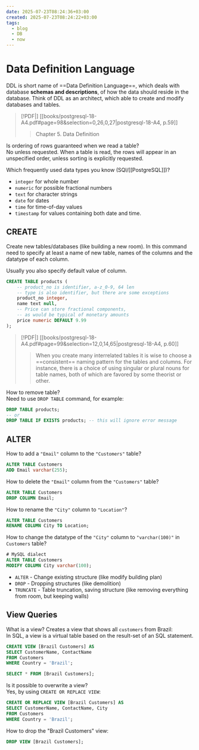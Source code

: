 ```yaml
---
date: 2025-07-23T08:24:36+03:00
created: 2025-07-23T08:24:22+03:00
tags:
  - blog
  - DB
  - now
---
```


# Data Definition Language

DDL is short name of ==Data Definition Language==, which deals with database **schemas and descriptions**, of how the data should reside in the database. Think of DDL as an architect, which able to create and modify databases and tables.

> [!PDF|] [[books/postgresql-18-A4.pdf#page=98&selection=0,26,0,27|postgresql-18-A4, p.59]]
>
>> Chapter 5. Data Definition

Is ordering of rows guaranteed when we read a table?
<br class="f">
No unless requested. When a table is read, the rows will appear in an unspecified order, unless sorting is explicitly requested.

Which frequently used data types you know (SQl/[[PostgreSQL]])?
<br class="f">
- `integer` for whole number
- `numeric` for possible fractional numbers
- `text` for character strings
- `date` for dates
- `time` for time-of-day values
- `timestamp` for values containing both date and time.

## CREATE

Create new tables/databases (like building a new room). In this command need to specify at least a name of new table, names of the columns and the datatype of each column.

Usually you also specify default value of column.

```sql
CREATE TABLE products ( 
	-- product_no is identifier, a-z_0-9, 64 len
	-- type is also identifier, but there are some exceptions
	product_no integer, 
	name text null,
	-- Price can store fractional components, 
	-- as would be typical of monetary amounts
	price numeric DEFAULT 9.99 
);
```

> [!PDF|] [[books/postgresql-18-A4.pdf#page=99&selection=12,0,14,65|postgresql-18-A4, p.60]]
>
>> When you create many interrelated tables it is wise to choose a ==consistent== naming pattern for the tables and columns. For instance, there is a choice of using singular or plural nouns for table names, both of which are favored by some theorist or other.

How to remove table?
<br class="f">
Need to use `DROP TABLE` command, for example:

```sql
DROP TABLE products;
-- or
DROP TABLE IF EXISTS products; -- this will ignore error message
```

## ALTER

How to add a `"Email"` column to the `"Customers"` table?
<br class="f">
```sql
ALTER TABLE Customers
ADD Email varchar(255);
```

How to delete the `"Email"` column from the `"Customers"` table?
<br class="f">
```sql
ALTER TABLE Customers
DROP COLUMN Email;
```

How to rename the `"City"` column to `"Location"`?
<br class="f">
```sql
ALTER TABLE Customers
RENAME COLUMN City TO Location;
```

How to change the datatype of the `"City"` column to `"varchar(100)"` in `Customers` table?
<br class="f">
```sql
# MySQL dialect
ALTER TABLE Customers
MODIFY COLUMN City varchar(100);
```

- `ALTER` - Change existing structure (like modify building plan)
- `DROP` - Dropping structures (like demolition)
- `TRUNCATE` - Table truncation, saving structure (like removing everything from room, but keeping walls)

## View Queries

What is a view? Creates a view that shows all `customers` from Brazil:
<br class="f">
In SQL, a view is a virtual table based on the result-set of an SQL statement.
```sql
CREATE VIEW [Brazil Customers] AS
SELECT CustomerName, ContactName
FROM Customers
WHERE Country = 'Brazil';

SELECT * FROM [Brazil Customers];
```

Is it possible to overwrite a view?
<br class="f">
Yes, by using `CREATE OR REPLACE VIEW`:
```sql
CREATE OR REPLACE VIEW [Brazil Customers] AS
SELECT CustomerName, ContactName, City
FROM Customers
WHERE Country = 'Brazil';
```

How to drop the "Brazil Customers" view:
<br class="f">
```sql
DROP VIEW [Brazil Customers];
```